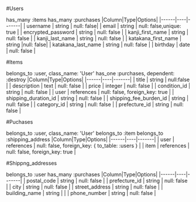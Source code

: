 #Users

has_many :items
has_many :purchases
|Column|Type|Options|
|------|----|-------|
| username | string | null: false|
| email | string | null: false,unique: true |
| encrypted_password | string | null: false |
| kanji_first_name | string | null: false |
| kanji_last_name | string | null: false |
| katakana_first_name | string |null: false|
| katakana_last_name | string | null: false |
| birthday | date | null: false |

#Items

belongs_to :user, class_name: 'User'
has_one :purchases, dependent: :destroy
|Column|Type|Options|
|------|----|-------|
| title | string | null:false |
| description | text | null: false |
| price | integer | null: false |
| condition_id | string | null: false |
| user | references | null: false, foreign_key: true |
| shipping_duration_id | string | null: false |
| shipping_fee_burden_id | string | null: false |
| category_id | string | null: false |
| prefecture_id | string | null: false |

#Puchases

 belongs_to :user, class_name: 'User'
 belongs_to :item
 belongs_to :shipping_address
|Column|Type|Options|
|------|----|-------|
| user | references | null: false, foreign_key: { to_table: :users } |
| item | references | null: false, foreign_key: true |


#Shippng_addresses

 belongs_to :user
 has_many :purchases
|Column|Type|Options|
|------|----|-------|
| postal_code | string | null: false |
| prefecture_id | string | null: false |
| city | string | null: false |
| street_address | string | null: false |
| building_name | string | |
| phone_number | string | null: false |



